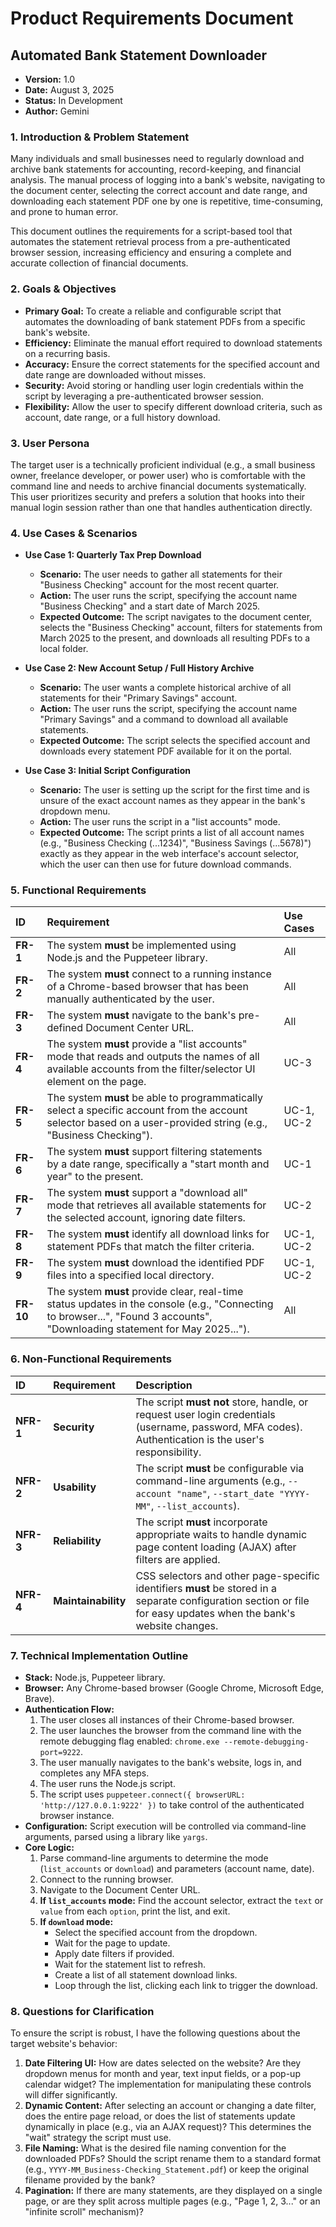 # Product Requirements Document

## Automated Bank Statement Downloader

* **Version:** 1.0
* **Date:** August 3, 2025
* **Status:** In Development
* **Author:** Gemini

### 1. Introduction & Problem Statement

Many individuals and small businesses need to regularly download and archive bank statements for accounting, record-keeping, and financial analysis. The manual process of logging into a bank's website, navigating to the document center, selecting the correct account and date range, and downloading each statement PDF one by one is repetitive, time-consuming, and prone to human error.

This document outlines the requirements for a script-based tool that automates the statement retrieval process from a pre-authenticated browser session, increasing efficiency and ensuring a complete and accurate collection of financial documents.

### 2. Goals & Objectives

* **Primary Goal:** To create a reliable and configurable script that automates the downloading of bank statement PDFs from a specific bank's website.
* **Efficiency:** Eliminate the manual effort required to download statements on a recurring basis.
* **Accuracy:** Ensure the correct statements for the specified account and date range are downloaded without misses.
* **Security:** Avoid storing or handling user login credentials within the script by leveraging a pre-authenticated browser session.
* **Flexibility:** Allow the user to specify different download criteria, such as account, date range, or a full history download.

### 3. User Persona

The target user is a technically proficient individual (e.g., a small business owner, freelance developer, or power user) who is comfortable with the command line and needs to archive financial documents systematically. This user prioritizes security and prefers a solution that hooks into their manual login session rather than one that handles authentication directly.

### 4. Use Cases & Scenarios

* **Use Case 1: Quarterly Tax Prep Download**
    * **Scenario:** The user needs to gather all statements for their "Business Checking" account for the most recent quarter.
    * **Action:** The user runs the script, specifying the account name "Business Checking" and a start date of March 2025.
    * **Expected Outcome:** The script navigates to the document center, selects the "Business Checking" account, filters for statements from March 2025 to the present, and downloads all resulting PDFs to a local folder.

* **Use Case 2: New Account Setup / Full History Archive**
    * **Scenario:** The user wants a complete historical archive of all statements for their "Primary Savings" account.
    * **Action:** The user runs the script, specifying the account name "Primary Savings" and a command to download all available statements.
    * **Expected Outcome:** The script selects the specified account and downloads every statement PDF available for it on the portal.

* **Use Case 3: Initial Script Configuration**
    * **Scenario:** The user is setting up the script for the first time and is unsure of the exact account names as they appear in the bank's dropdown menu.
    * **Action:** The user runs the script in a "list accounts" mode.
    * **Expected Outcome:** The script prints a list of all account names (e.g., "Business Checking (...1234)", "Business Savings (...5678)") exactly as they appear in the web interface's account selector, which the user can then use for future download commands.

### 5. Functional Requirements

| ID | Requirement | Use Cases |
| :--- | :--- | :--- |
| **FR-1** | The system **must** be implemented using Node.js and the Puppeteer library. | All |
| **FR-2** | The system **must** connect to a running instance of a Chrome-based browser that has been manually authenticated by the user. | All |
| **FR-3** | The system **must** navigate to the bank's pre-defined Document Center URL. | All |
| **FR-4** | The system **must** provide a "list accounts" mode that reads and outputs the names of all available accounts from the filter/selector UI element on the page. | UC-3 |
| **FR-5** | The system **must** be able to programmatically select a specific account from the account selector based on a user-provided string (e.g., "Business Checking"). | UC-1, UC-2 |
| **FR-6** | The system **must** support filtering statements by a date range, specifically a "start month and year" to the present. | UC-1 |
| **FR-7** | The system **must** support a "download all" mode that retrieves all available statements for the selected account, ignoring date filters. | UC-2 |
| **FR-8** | The system **must** identify all download links for statement PDFs that match the filter criteria. | UC-1, UC-2 |
| **FR-9** | The system **must** download the identified PDF files into a specified local directory. | UC-1, UC-2 |
| **FR-10**| The system **must** provide clear, real-time status updates in the console (e.g., "Connecting to browser...", "Found 3 accounts", "Downloading statement for May 2025..."). | All |

### 6. Non-Functional Requirements

| ID | Requirement | Description |
| :--- | :--- | :--- |
| **NFR-1**| **Security** | The script **must not** store, handle, or request user login credentials (username, password, MFA codes). Authentication is the user's responsibility. |
| **NFR-2**| **Usability** | The script **must** be configurable via command-line arguments (e.g., `--account "name"`, `--start_date "YYYY-MM"`, `--list_accounts`). |
| **NFR-3**| **Reliability**| The script **must** incorporate appropriate waits to handle dynamic page content loading (AJAX) after filters are applied. |
| **NFR-4**| **Maintainability** | CSS selectors and other page-specific identifiers **must** be stored in a separate configuration section or file for easy updates when the bank's website changes. |

### 7. Technical Implementation Outline

* **Stack:** Node.js, Puppeteer library.
* **Browser:** Any Chrome-based browser (Google Chrome, Microsoft Edge, Brave).
* **Authentication Flow:**
    1.  The user closes all instances of their Chrome-based browser.
    2.  The user launches the browser from the command line with the remote debugging flag enabled: `chrome.exe --remote-debugging-port=9222`.
    3.  The user manually navigates to the bank's website, logs in, and completes any MFA steps.
    4.  The user runs the Node.js script.
    5.  The script uses `puppeteer.connect({ browserURL: 'http://127.0.0.1:9222' })` to take control of the authenticated browser instance.
* **Configuration:** Script execution will be controlled via command-line arguments, parsed using a library like `yargs`.
* **Core Logic:**
    1.  Parse command-line arguments to determine the mode (`list_accounts` or `download`) and parameters (account name, date).
    2.  Connect to the running browser.
    3.  Navigate to the Document Center URL.
    4.  **If `list_accounts` mode:** Find the account selector, extract the `text` or `value` from each `option`, print the list, and exit.
    5.  **If `download` mode:**
        * Select the specified account from the dropdown.
        * Wait for the page to update.
        * Apply date filters if provided.
        * Wait for the statement list to refresh.
        * Create a list of all statement download links.
        * Loop through the list, clicking each link to trigger the download.

### 8. Questions for Clarification

To ensure the script is robust, I have the following questions about the target website's behavior:

1.  **Date Filtering UI:** How are dates selected on the website? Are they dropdown menus for month and year, text input fields, or a pop-up calendar widget? The implementation for manipulating these controls will differ significantly.
2.  **Dynamic Content:** After selecting an account or changing a date filter, does the entire page reload, or does the list of statements update dynamically in place (e.g., via an AJAX request)? This determines the "wait" strategy the script must use.
3.  **File Naming:** What is the desired file naming convention for the downloaded PDFs? Should the script rename them to a standard format (e.g., `YYYY-MM_Business-Checking_Statement.pdf`) or keep the original filename provided by the bank?
4.  **Pagination:** If there are many statements, are they displayed on a single page, or are they split across multiple pages (e.g., "Page 1, 2, 3..." or an "infinite scroll" mechanism)?